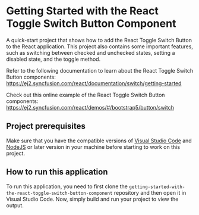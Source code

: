 # Getting Started with the React Toggle Switch Button Component

A quick-start project that shows how to add the React Toggle Switch Button to the React application. This project also contains some important features, such as switching between checked and unchecked states, setting a disabled state, and the toggle method.   
 
Refer to the following documentation to learn about the React Toggle Switch Button components: 
https://ej2.syncfusion.com/react/documentation/switch/getting-started    

Check out this online example of the React Toggle Switch Button components:
https://ej2.syncfusion.com/react/demos/#/bootstrap5/button/switch

## Project prerequisites
Make sure that you have the compatible versions of [Visual Studio Code](https://code.visualstudio.com/download ) and [NodeJS](https://nodejs.org/en/download) or later version in your machine before starting to work on this project.

## How to run this application
To run this application, you need to first clone the `getting-started-with-the-react-toggle-switch-button-component` repository and then open it in Visual Studio Code. Now, simply build and run your project to view the output.